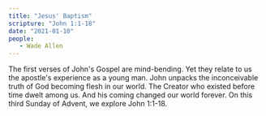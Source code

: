 ```yaml
---
title: "Jesus' Baptism"
scripture: "John 1:1-18"
date: "2021-01-10"
people:
   - Wade Allen
---
```


The first verses of John's Gospel are mind-bending. Yet they relate to us the apostle's experience as a young man. John unpacks the inconceivable truth of God becoming flesh in our world. The Creator who existed before time dwelt among us. And his coming changed our world forever. On this third Sunday of Advent, we explore John 1:1-18.
